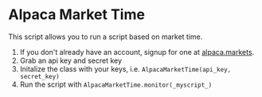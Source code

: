 # Alpaca Market Time

This script allows you to run a script based on market time.

1. If you don't already have an account, signup for one at [alpaca.markets](alpaca.markets).
2. Grab an api key and secret key
3. Initalize the class with your keys, i.e. `AlpacaMarketTime(api_key, secret_key)`
4. Run the script with `AlpacaMarketTime.monitor(_myscript_)`
